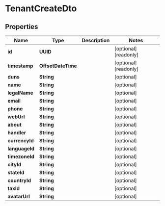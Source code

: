 

# TenantCreateDto


## Properties

| Name | Type | Description | Notes |
|------------ | ------------- | ------------- | -------------|
|**id** | **UUID** |  |  [optional] [readonly] |
|**timestamp** | **OffsetDateTime** |  |  [optional] [readonly] |
|**duns** | **String** |  |  [optional] |
|**name** | **String** |  |  [optional] |
|**legalName** | **String** |  |  [optional] |
|**email** | **String** |  |  [optional] |
|**phone** | **String** |  |  [optional] |
|**webUrl** | **String** |  |  [optional] |
|**about** | **String** |  |  [optional] |
|**handler** | **String** |  |  [optional] |
|**currencyId** | **String** |  |  [optional] |
|**languageId** | **String** |  |  [optional] |
|**timezoneId** | **String** |  |  [optional] |
|**cityId** | **String** |  |  [optional] |
|**stateId** | **String** |  |  [optional] |
|**countryId** | **String** |  |  [optional] |
|**taxId** | **String** |  |  [optional] |
|**avatarUrl** | **String** |  |  [optional] |



